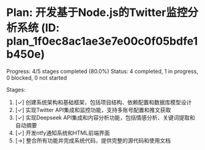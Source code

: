 Plan: 开发基于Node.js的Twitter监控分析系统 (ID: plan_1f0ec8ac1ae3e7e00c0f05bdfe1b450e)
============================================================================

Progress: 4/5 stages completed (80.0%)
Status: 4 completed, 1 in progress, 0 blocked, 0 not started

Stages:

1. [✓] 创建系统架构和基础框架，包括项目结构、依赖配置和数据库模型设计
2. [✓] 实现Twitter API集成和监控功能，支持多账号配置和推文获取
3. [✓] 实现Deepseek API集成和内容分析功能，包括情感分析、关键词提取和自动摘要
4. [✓] 开发ntfy通知系统和HTML前端界面
5. [→] 整合所有功能并完成系统代码，提供完整的源代码和使用文档
